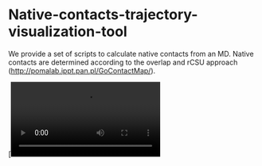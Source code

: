 # Native-contacts-trajectory-visualization-tool
We provide a set of scripts to calculate native contacts from an MD. Native contacts are determined according to the overlap and rCSU approach (http://pomalab.ippt.pan.pl/GoContactMap/).

[![Watch the video](https://github.com/Multiscale-Modelling-of-Complex-Systems/Native-contacts-determination-from-MD/blob/main/native_contacts.mp4)
